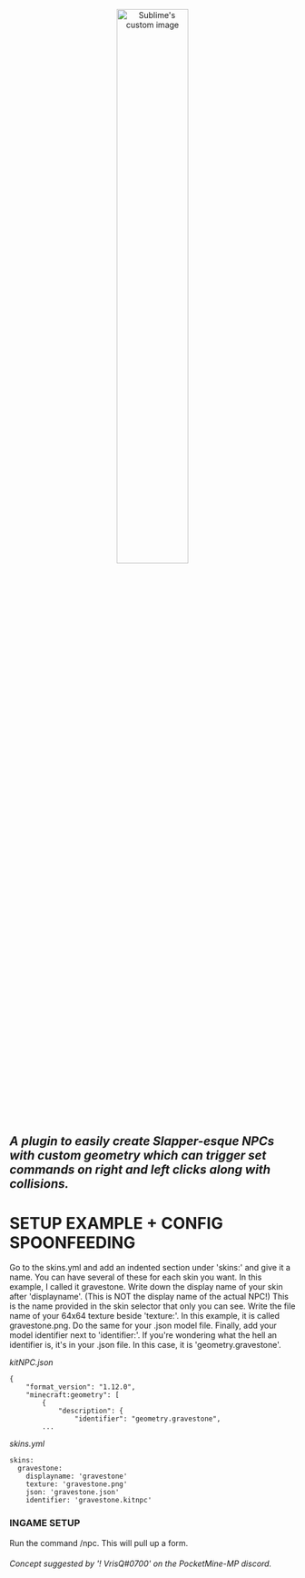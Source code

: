 
<p align="center">
  <img src="https://user-images.githubusercontent.com/77890259/220716849-8b19b8d3-58aa-4e22-a73c-ca5d2c02d8a5.png?raw=true" alt="Sublime's custom image" width="50%" height="50%"/>
</p>

## *A plugin to easily create Slapper-esque NPCs with custom geometry which can trigger set commands on right and left clicks along with collisions.*

# SETUP EXAMPLE + CONFIG SPOONFEEDING
Go to the skins.yml and add an indented section under 'skins:' and give it a name. You can have several of these for each skin you want. In this example, I called it gravestone. Write down the display name of your skin after 'displayname'. (This is NOT the display name of the actual NPC!) This is the name provided in the skin selector that only you can see. Write the file name of your 64x64 texture beside 'texture:'. In this example, it is called gravestone.png. Do the same for your .json model file. Finally, add your model identifier next to 'identifier:'. If you're wondering what the hell an identifier is, it's in your .json file. In this case, it is 'geometry.gravestone'.

*kitNPC.json*
```
{
	"format_version": "1.12.0",
	"minecraft:geometry": [
		{
			"description": {
				"identifier": "geometry.gravestone",
        ...
```
*skins.yml*
```
skins:
  gravestone:
    displayname: 'gravestone' 
    texture: 'gravestone.png'
    json: 'gravestone.json' 
    identifier: 'gravestone.kitnpc' 
```

### INGAME SETUP
Run the command /npc. This will pull up a form.


###### Concept suggested by '! VrisQ#0700' on the PocketMine-MP discord.
